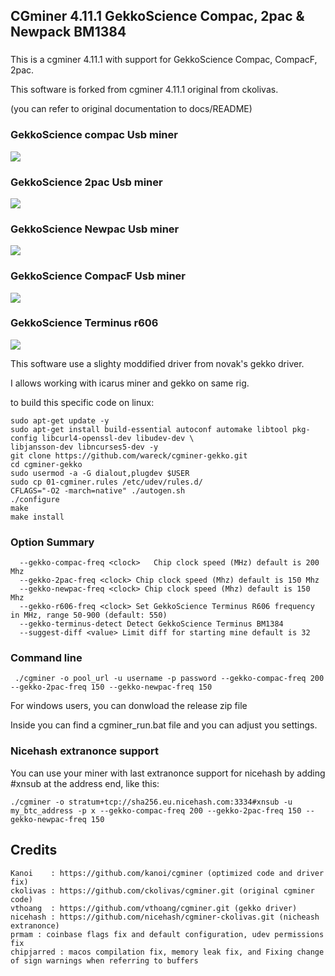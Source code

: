 ### ############################################################
##  CGminer 4.11.1 GekkoScience Compac, 2pac & Newpack BM1384 #
### ############################################################

This is a cgminer 4.11.1 with support for GekkoScience Compac, CompacF, 2pac.

This software is forked from cgminer 4.11.1 original from ckolivas.

(you can refer to original documentation to docs/README)

### GekkoScience compac Usb miner ##

![](https://raw.githubusercontent.com/wareck/cgminer-gekko/master/docs/gekko.jpg)

### GekkoScience 2pac Usb miner ##

![](https://raw.githubusercontent.com/wareck/cgminer-gekko/master/docs/2pac.jpg)

### GekkoScience Newpac Usb miner ##

![](https://raw.githubusercontent.com/wareck/cgminer-gekko/master/docs/newpac.jpg)

### GekkoScience CompacF Usb miner ##

![](https://raw.githubusercontent.com/wareck/cgminer-gekko/master/docs/compacf.png)

### GekkoScience Terminus r606 ##

![](https://raw.githubusercontent.com/wareck/cgminer-gekko/master/docs/terminus.jpg)

This software use a slighty moddified driver from novak's gekko driver.

I allows working with icarus miner and gekko on same rig.

to build this specific code on linux:

	sudo apt-get update -y
	sudo apt-get install build-essential autoconf automake libtool pkg-config libcurl4-openssl-dev libudev-dev \
	libjansson-dev libncurses5-dev -y
	git clone https://github.com/wareck/cgminer-gekko.git
	cd cgminer-gekko
	sudo usermod -a -G dialout,plugdev $USER
	sudo cp 01-cgminer.rules /etc/udev/rules.d/
	CFLAGS="-O2 -march=native" ./autogen.sh
	./configure
	make
	make install

### Option Summary ###

```
  --gekko-compac-freq <clock>   Chip clock speed (MHz) default is 200 Mhz
  --gekko-2pac-freq <clock> Chip clock speed (Mhz) default is 150 Mhz 
  --gekko-newpac-freq <clock> Chip clock speed (Mhz) default is 150 Mhz
  --gekko-r606-freq <clock> Set GekkoScience Terminus R606 frequency in MHz, range 50-900 (default: 550)
  --gekko-terminus-detect Detect GekkoScience Terminus BM1384
  --suggest-diff <value> Limit diff for starting mine default is 32
```

### Command line ###

```
 ./cgminer -o pool_url -u username -p password --gekko-compac-freq 200 --gekko-2pac-freq 150 --gekko-newpac-freq 150
```

For windows users, you can donwload the release zip file

Inside you can find a cgminer_run.bat file and you can adjust you settings.

### Nicehash extranonce support ##

You can use your miner with last extranonce support for nicehash by adding #xnsub at the address end, like this:

	./cgminer -o stratum+tcp://sha256.eu.nicehash.com:3334#xnsub -u my_btc_address -p x --gekko-compac-freq 200 --gekko-2pac-freq 150 --gekko-newpac-freq 150
	
## Credits
```
Kanoi    : https://github.com/kanoi/cgminer (optimized code and driver fix)
ckolivas : https://github.com/ckolivas/cgminer.git (original cgminer code)
vthoang  : https://github.com/vthoang/cgminer.git (gekko driver)
nicehash : https://github.com/nicehash/cgminer-ckolivas.git (nicheash extranonce)
prmam : coinbase flags fix and default configuration, udev permissions fix
chipjarred : macos compilation fix, memory leak fix, and Fixing change of sign warnings when referring to buffers
